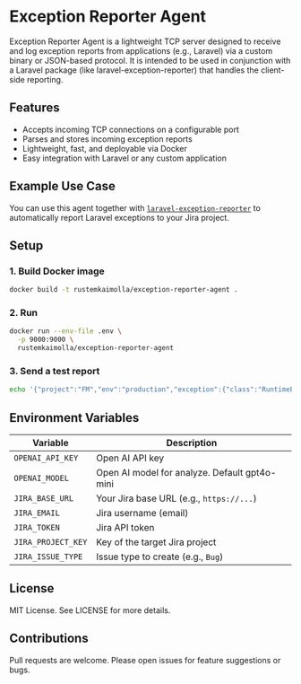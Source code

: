 # Exception Reporter Agent

Exception Reporter Agent is a lightweight TCP server designed to receive and log exception reports from applications (e.g., Laravel) via a custom binary or JSON-based protocol. It is intended to be used in conjunction with a Laravel package (like laravel-exception-reporter) that handles the client-side reporting.

## Features

- Accepts incoming TCP connections on a configurable port
- Parses and stores incoming exception reports
- Lightweight, fast, and deployable via Docker
- Easy integration with Laravel or any custom application

## Example Use Case

You can use this agent together with [`laravel-exception-reporter`](https://github.com/rustem-kaimolla/laravel-exception-reporter) to automatically report Laravel exceptions to your Jira project.

## Setup

### 1. Build Docker image

```bash
docker build -t rustemkaimolla/exception-reporter-agent .
```

### 2. Run

```bash
docker run --env-file .env \
  -p 9000:9000 \
  rustemkaimolla/exception-reporter-agent
```

### 3. Send a test report

```bash
echo '{"project":"FM","env":"production","exception":{"class":"RuntimeException","message":"Something went wrong","file":"/app/Service.php","line":42,"trace":[]}}' | nc localhost 9000
```

## Environment Variables

| Variable           | Description                                  |
| ------------------ | -------------------------------------------- |
| `OPENAI_API_KEY`   | Open AI API key                              |
| `OPENAI_MODEL`     | Open AI model for analyze. Default gpt4o-mini|
| `JIRA_BASE_URL`    | Your Jira base URL (e.g., `https://...`)     |
| `JIRA_EMAIL`       | Jira username (email)                        |
| `JIRA_TOKEN`       | Jira API token                               |
| `JIRA_PROJECT_KEY` | Key of the target Jira project               |
| `JIRA_ISSUE_TYPE`  | Issue type to create (e.g., `Bug`)           |

## License
MIT License. See LICENSE for more details.

## Contributions
Pull requests are welcome. Please open issues for feature suggestions or bugs.
